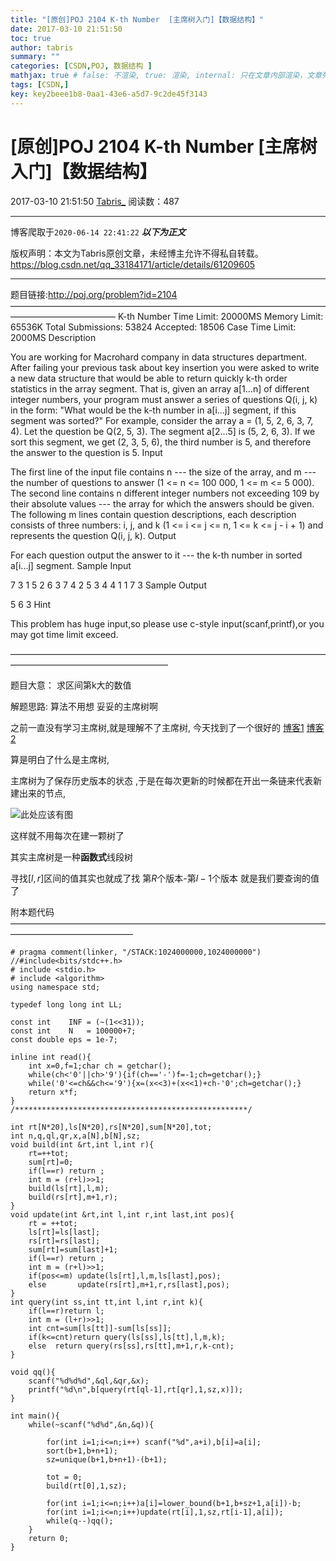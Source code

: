 ```yaml
---
title: "[原创]POJ 2104 K-th Number  [主席树入门]【数据结构】"
date: 2017-03-10 21:51:50
toc: true
author: tabris
summary: ""
categories: [CSDN,POJ, 数据结构 ]
mathjax: true # false: 不渲染, true: 渲染, internal: 只在文章内部渲染，文章列表中不渲染
tags: [CSDN,]
key: key2beee1b8-0aa1-43e6-a5d7-9c2de45f3143
---
```


# [原创]POJ 2104 K-th Number  [主席树入门]【数据结构】

2017-03-10 21:51:50  [Tabris_](https://me.csdn.net/qq_33184171) 阅读数：487

---

博客爬取于`2020-06-14 22:41:22`
***以下为正文***

版权声明：本文为Tabris原创文章，未经博主允许不得私自转载。
https://blog.csdn.net/qq_33184171/article/details/61209605

<!-- more -->

---

题目链接:http://poj.org/problem?id=2104
————————————————————————————————————————————————
K-th Number
Time Limit: 20000MS		Memory Limit: 65536K
Total Submissions: 53824		Accepted: 18506
Case Time Limit: 2000MS
Description

You are working for Macrohard company in data structures department. After failing your previous task about key insertion you were asked to write a new data structure that would be able to return quickly k-th order statistics in the array segment. 
That is, given an array a[1...n] of different integer numbers, your program must answer a series of questions Q(i, j, k) in the form: "What would be the k-th number in a[i...j] segment, if this segment was sorted?" 
For example, consider the array a = (1, 5, 2, 6, 3, 7, 4). Let the question be Q(2, 5, 3). The segment a[2...5] is (5, 2, 6, 3). If we sort this segment, we get (2, 3, 5, 6), the third number is 5, and therefore the answer to the question is 5.
Input

The first line of the input file contains n --- the size of the array, and m --- the number of questions to answer (1 <= n <= 100 000, 1 <= m <= 5 000). 
The second line contains n different integer numbers not exceeding 109 by their absolute values --- the array for which the answers should be given. 
The following m lines contain question descriptions, each description consists of three numbers: i, j, and k (1 <= i <= j <= n, 1 <= k <= j - i + 1) and represents the question Q(i, j, k).
Output

For each question output the answer to it --- the k-th number in sorted a[i...j] segment.
Sample Input

7 3
1 5 2 6 3 7 4
2 5 3
4 4 1
1 7 3
Sample Output

5
6
3
Hint

This problem has huge input,so please use c-style input(scanf,printf),or you may got time limit exceed.

——————————————————————————————————————————————————————



题目大意：
求区间第k大的数值

解题思路:
算法不用想 妥妥的主席树啊 

之前一直没有学习主席树,就是理解不了主席树,
今天找到了一个很好的
[博客1](http://www.cnblogs.com/zyf0163/p/4749042.html)
[博客2](http://blog.csdn.net/metalseed/article/details/8045038)

算是明白了什么是主席树,

主席树为了保存历史版本的状态 ,于是在每次更新的时候都在开出一条链来代表新建出来的节点,

![此处应该有图](http://img.blog.csdn.net/20170310214521801?watermark/2/text/aHR0cDovL2Jsb2cuY3Nkbi5uZXQvcXFfMzMxODQxNzE=/font/5a6L5L2T/fontsize/400/fill/I0JBQkFCMA==/dissolve/70/gravity/SouthEast)

这样就不用每次在建一颗树了

其实主席树是一种**函数式**线段树

寻找$[l,r]$区间的值其实也就成了找 第$R$个版本-第$l-1$个版本 就是我们要查询的值了

附本题代码
——————————————————————————————————————————————————
```
# pragma comment(linker, "/STACK:1024000000,1024000000")
//#include<bits/stdc++.h>
# include <stdio.h>
# include <algorithm>
using namespace std;

typedef long long int LL;

const int    INF = (~(1<<31));
const int    N   = 100000+7;
const double eps = 1e-7;

inline int read(){
    int x=0,f=1;char ch = getchar();
    while(ch<'0'||ch>'9'){if(ch=='-')f=-1;ch=getchar();}
    while('0'<=ch&&ch<='9'){x=(x<<3)+(x<<1)+ch-'0';ch=getchar();}
    return x*f;
}
/****************************************************/

int rt[N*20],ls[N*20],rs[N*20],sum[N*20],tot;
int n,q,ql,qr,x,a[N],b[N],sz;
void build(int &rt,int l,int r){
    rt=++tot;
    sum[rt]=0;
    if(l==r) return ;
    int m = (r+l)>>1;
    build(ls[rt],l,m);
    build(rs[rt],m+1,r);
}
void update(int &rt,int l,int r,int last,int pos){
    rt = ++tot;
    ls[rt]=ls[last];
    rs[rt]=rs[last];
    sum[rt]=sum[last]+1;
    if(l==r) return ;
    int m = (r+l)>>1;
    if(pos<=m) update(ls[rt],l,m,ls[last],pos);
    else       update(rs[rt],m+1,r,rs[last],pos);
}
int query(int ss,int tt,int l,int r,int k){
    if(l==r)return l;
    int m = (l+r)>>1;
    int cnt=sum[ls[tt]]-sum[ls[ss]];
    if(k<=cnt)return query(ls[ss],ls[tt],l,m,k);
    else  return query(rs[ss],rs[tt],m+1,r,k-cnt);
}

void qq(){
    scanf("%d%d%d",&ql,&qr,&x);
    printf("%d\n",b[query(rt[ql-1],rt[qr],1,sz,x)]);
}

int main(){
    while(~scanf("%d%d",&n,&q)){

        for(int i=1;i<=n;i++) scanf("%d",a+i),b[i]=a[i];
        sort(b+1,b+n+1);
        sz=unique(b+1,b+n+1)-(b+1);

        tot = 0;
        build(rt[0],1,sz);

        for(int i=1;i<=n;i++)a[i]=lower_bound(b+1,b+sz+1,a[i])-b;
        for(int i=1;i<=n;i++)update(rt[i],1,sz,rt[i-1],a[i]);
        while(q--)qq();
    }
    return 0;
}


```